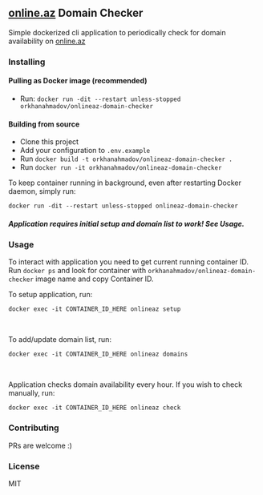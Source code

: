 ## [online.az](https://online.az) Domain Checker

Simple dockerized cli application to periodically check for domain availability on [online.az](https://online.az)

### Installing

#### Pulling as Docker image (recommended)

- Run: ``docker run -dit --restart unless-stopped orkhanahmadov/onlineaz-domain-checker``

#### Building from source

- Clone this project
- Add your configuration to ``.env.example``
- Run ```docker build -t orkhanahmadov/onlineaz-domain-checker .``` 
- Run ```docker run -it orkhanahmadov/onlineaz-domain-checker```

To keep container running in background, even after restarting Docker daemon, simply run:

```docker run -dit --restart unless-stopped onlineaz-domain-checker```

##### Application requires initial setup and domain list to work! See Usage.

### Usage

To interact with application you need to get current running container ID. Run ``docker ps`` and look for container with ``orkhanahmadov/onlineaz-domain-checker`` image name and copy Container ID.

To setup application, run: 

```docker exec -it CONTAINER_ID_HERE onlineaz setup```

<br />

To add/update domain list, run: 

```docker exec -it CONTAINER_ID_HERE onlineaz domains```

<br />

Application checks domain availability every hour. If you wish to check manually, run: 

```docker exec -it CONTAINER_ID_HERE onlineaz check```

### Contributing

PRs are welcome :)

### License
MIT
